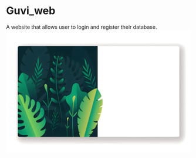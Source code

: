 # Guvi_web
A website that allows user to login and register their database.
![Screenshot](./assets/background.JPEG)

